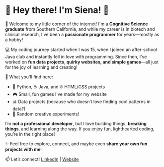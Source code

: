
# 🌟 Hey there! I'm Siena! 🌟

👋 Welcome to my little corner of the internet! I'm a **Cognitive Science graduate** from Southern California, and while my career is in biotech and clinical research, I’ve been a **passionate programmer** for years—mostly as a hobby!

💻 My coding journey started when I was 15, when I joined an after-school Java club and instantly fell in love with programming. Since then, I’ve worked on **fun data projects, quirky websites, and simple games**—all just for the joy of learning and creating!

🚀 What you'll find here:

- 🐍 Python, ☕ Java, and 🌐 HTML/CSS projects
- 🎮 Small, fun games I've made for my website
- 📊 Data projects (because who doesn’t love finding cool patterns in data?)
- 🎉 Random creative experiments!

I’m **not a professional developer**, but I love building things, **breaking things**, and learning along the way. If you enjoy fun, lighthearted coding, you’re in the right place!

✨ Feel free to explore, connect, and maybe even **share your own fun projects with me**!

📫 Let’s connect! [LinkedIn](https://www.linkedin.com/in/sienasrivera/) | [Website](https://bellaingenue.github.io/)

